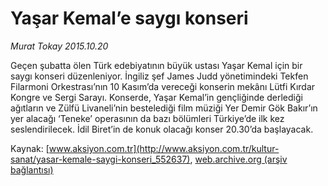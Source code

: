 # Yaşar Kemal’e saygı konseri

*Murat Tokay 2015.10.20*

<div class="pNewsDetailMainContent ctx_content" itemprop="articleBody">
 <p>
  Geçen şubatta ölen Türk edebiyatının büyük ustası Yaşar Kemal için bir saygı konseri düzenleniyor. İngiliz şef James Judd yönetimindeki Tekfen Filarmoni Orkestrası’nın 10 Kasım’da vereceği konserin mekânı Lütfi Kırdar Kongre ve Sergi Sarayı. Konserde, Yaşar Kemal’in gençliğinde derlediği ağıtların ve Zülfü Livaneli’nin bestelediği film müziği Yer Demir Gök Bakır’ın yer alacağı ‘Teneke’ operasının da bazı bölümleri Türkiye’de ilk kez seslendirilecek. İdil Biret’in de konuk olacağı konser 20.30’da başlayacak.
 </p>
</div>


Kaynak: [www.aksiyon.com.tr](http://www.aksiyon.com.tr/kultur-sanat/yasar-kemale-saygi-konseri_552637), [web.archive.org (arşiv bağlantısı)](http://web.archive.org/web/20151021121741/http://www.aksiyon.com.tr/kultur-sanat/yasar-kemale-saygi-konseri_552637)
